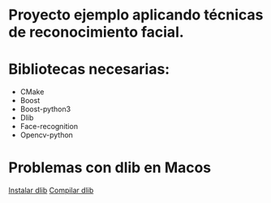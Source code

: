 # Proyecto ejemplo aplicando técnicas de reconocimiento facial.

# Bibliotecas necesarias:
* CMake
* Boost
* Boost-python3
* Dlib
* Face-recognition
* Opencv-python

# Problemas con dlib en Macos
[Instalar dlib](https://learnopencv.com/install-dlib-on-macos/)
[Compilar dlib](https://github.com/davisking/dlib)